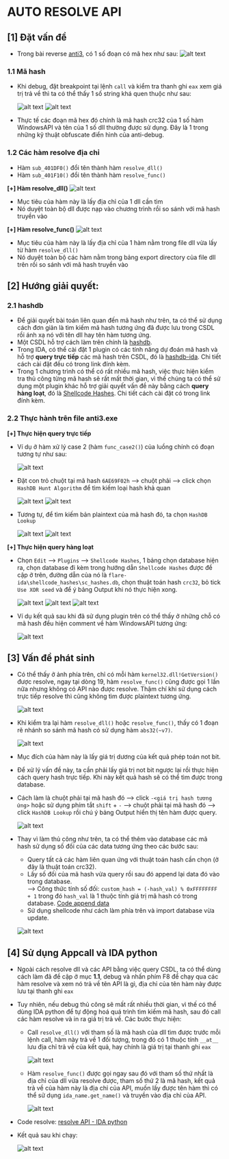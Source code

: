 # AUTO RESOLVE API

## [1] Đặt vấn đề

- Trong bài reverse [anti3](anti3), có 1 số đoạn có mã hex như sau:
    ![alt text](images/1.png)

### **1.1 Mã hash**
- Khi debug, đặt breakpoint tại lệnh `call` và kiểm tra thanh ghi `eax` xem giá trị trả về thì ta có thể thấy 1 số string khá quen thuộc như sau:

    ![alt text](images/2.png)
    ![alt text](images/3.png)

- Thực tế các đoạn mã hex đó chính là mã hash crc32 của 1 số hàm WindowsAPI và tên của 1 số dll thường được sử dụng. Đây là 1 trong những kỹ thuật obfuscate điển hình của anti-debug.

### **1.2 Các hàm resolve địa chỉ**
- Hàm `sub_401DF0()` đổi tên thành hàm `resolve_dll()`
- Hàm `sub_401F10()` đổi tên thành hàm `resolve_func()`
    
**[+] Hàm resolve_dll()**
    ![alt text](images/4.png)
- Mục tiêu của hàm này là lấy địa chỉ của 1 dll cần tìm
- Nó duyệt toàn bộ dll được nạp vào chương trình rồi so sánh với mã hash truyền vào

**[+] Hàm resolve_func()**
    ![alt text](images/5.png)
- Mục tiêu của hàm này là lấy địa chỉ của 1 hàm nằm trong file dll vừa lấy từ hàm `resolve_dll()`
- Nó duyệt toàn bộ các hàm nằm trong bảng export directory của file dll trên rồi so sánh với mã hash truyền vào

## [2] Hướng giải quyết:
### **2.1 hashdb**
- Để giải quyết bài toán liên quan đến mã hash như trên, ta có thể sử dụng cách đơn giản là tìm kiếm mã hash tương ứng đã được lưu trong CSDL rồi ánh xạ nó với tên dll hay tên hàm tương ứng.
- Một CSDL hỗ trợ cách làm trên chính là [hashdb](https://github.com/OALabs/hashdb).
- Trong IDA, có thể cài đặt 1 plugin có các tính năng dự đoán mã hash và hỗ trợ **query trực tiếp** các mã hash trên CSDL, đó là [hashdb-ida](https://github.com/OALabs/hashdb-ida). Chi tiết cách cài đặt đều có trong link đính kèm.
- Trong 1 chương trình có thể có rất nhiều mã hash, việc thực hiện kiểm tra thủ công từng mã hash sẽ rất mất thời gian, vì thế chúng ta có thể sử dụng một plugin khác hỗ trợ giải quyết vấn đề này bằng cách **query hàng loạt**, đó là [Shellcode Hashes](https://github.com/mandiant/flare-ida/tree/master). Chi tiết cách cài đặt có trong link đính kèm.

### **2.2 Thực hành trên file anti3.exe**
**[+] Thực hiện query trực tiếp**
- Ví dụ ở hàm xử lý case 2 (hàm `func_case2()`) của luồng chính có đoạn tương tự như sau:
    
    ![alt text](images/6.png)

- Đặt con trỏ chuột tại mã hash `6AE69F02h` --> chuột phải --> click chọn `HashDB Hunt Algorithm` để tìm kiếm loại hash khả quan

    ![alt text](images/7.png)
    ![alt text](images/9.png)

- Tương tự, để tìm kiếm bản plaintext của mã hash đó, ta chọn `HashDB Lookup`

    ![alt text](images/8.png)
    ![alt text](images/10.png)

**[+] Thực hiện query hàng loạt**
- Chọn `Edit` --> `Plugins` --> `Shellcode Hashes`, 1 bảng chọn database hiện ra, chọn database đi kèm trong hướng dẫn `Shellcode Hashes` được đề cập ở trên, đường dẫn của nó là `flare-ida\shellcode_hashes\sc_hashes.db`, chọn thuật toán hash `crc32`, bỏ tick `Use XOR seed` và để ý bảng Output khi nó thực hiện xong.

    ![alt text](images/11.png)
    ![alt text](images/12.png)
    ![alt text](images/13.png)

- Ví dụ kết quả sau khi đã sử dụng plugin trên có thể thấy ở những chỗ có mã hash đều hiện comment về hàm WindowsAPI tương ứng:

    ![alt text](images/14.png)

## [3] Vấn đề phát sinh
- Có thể thấy ở ảnh phía trên, chỉ có mỗi hàm `kernel32.dll!GetVersion()` được resolve, ngay tại dòng 19, hàm `resolve_func()` cũng được gọi 1 lần nữa nhưng không có API nào được resolve. Thậm chí khi sử dụng cách trực tiếp resolve thì cũng không tìm được plaintext tương ứng.

    ![alt text](images/15.png)

- Khi kiểm tra lại hàm `resolve_dll()` hoặc `resolve_func()`, thấy có 1 đoạn rẽ nhánh so sánh mã hash có sử dụng hàm `abs32(~v7)`.

    ![alt text](images/16.png)

- Mục đích của hàm này là lấy giá trị dương của kết quả phép toán not bit.
- Để xử lý vấn đề này, ta cần phải lấy giá trị not bit ngược lại rồi thực hiện cách query hash trực tiếp. Khi này kết quả hash sẽ có thể tìm được trong database.
- Cách làm là chuột phải tại mã hash đó --> click `-<giá trị hash tương ứng>` hoặc sử dụng phím tắt `shift` + `-` --> chuột phải tại mã hash đó --> click `HashDB Lookup` rồi chú ý bảng Output hiển thị tên hàm được query.

    ![alt text](images/18.png)

- Thay vì làm thủ công như trên, ta có thể thêm vào database các mã hash sử dụng số đối của các data tương ứng theo các bước sau:
    - Query tất cả các hàm liên quan ứng với thuật toán hash cần chọn (ở đây là thuật toán crc32).
    - Lấy số đối của mã hash vừa query rồi sau đó append lại data đó vào trong database.<br>
    --> Công thức tính số đối: `custom_hash = (-hash_val) % 0xFFFFFFFF + 1` trong đó `hash_val` là 1 thuộc tính giá trị mã hash có trong database. [Code append data](append_db.py)
    - Sử dụng shellcode như cách làm phía trên và import database vừa update.

    ![alt text](images/19.png)

## [4] Sử dụng Appcall và IDA python
- Ngoài cách resolve dll và các API bằng việc query CSDL, ta có thể dùng cách làm đã đề cập ở mục **1.1**, debug và nhấn phím F8 để chạy qua các hàm resolve và xem nó trả về tên API là gì, địa chỉ của tên hàm này được lưu tại thanh ghi `eax`
- Tuy nhiên, nếu debug thủ công sẽ mất rất nhiều thời gian, vì thế có thể dùng IDA python để tự động hoá quá trình tìm kiếm mã hash, sau đó call các hàm resolve và in ra giá trị trả về. Các bước thực hiện:
    - Call `resolve_dll()` với tham số là mã hash của dll tìm được trước mỗi lệnh call, hàm này trả về 1 đối tượng, trong đó có 1 thuộc tính `__at__` lưu địa chỉ trả về của kết quả, hay chính là giá trị tại thanh ghi `eax`

        ![alt text](images/20.png)
    
    - Hàm `resolve_func()` được gọi ngay sau đó với tham số thứ nhất là địa chỉ của dll vừa resolve được, tham số thứ 2 là mã hash, kết quả trả về của hàm này là địa chỉ của API, muốn lấy được tên hàm thì có thể sử dụng `ida_name.get_name()` và truyền vào địa chỉ của API.

        ![alt text](images/21.png)

- Code resolve: [resolve API - IDA python](appcall.py)
- Kết quả sau khi chạy:

    ![alt text](images/22.png)
